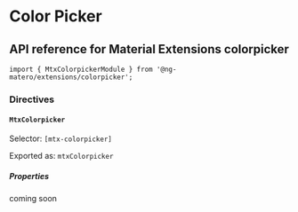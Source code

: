 # Color Picker

## API reference for Material Extensions colorpicker

`import { MtxColorpickerModule } from '@ng-matero/extensions/colorpicker';`

### Directives

#### `MtxColorpicker`

Selector: `[mtx-colorpicker]`

Exported as: `mtxColorpicker`

##### Properties

coming soon
